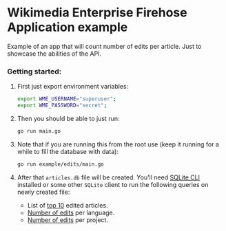 # Wikimedia Enterprise Firehose Application example

Example of an app that will count number of edits per article. Just to showcase the abilities of the API.

### Getting started:

1. First just export environment variables:

    ```bash
    export WME_USERNAME="superuser";
    export WME_PASSWORD="secret";
    ```

1. Then you should be able to just run:

    ```bash
    go run main.go
    ```

1. Note that if you are running this from the root use (keep it running for a while to fill the database with data):

    ```bash
    go run example/edits/main.go
    ```

1. After that `articles.db` file will be created. You'll need [SQLite CLI](https://www.sqlite.org/cli.html) installed or some other `SQLite` client to run the following queries on newly created file:
    
    * List of [top 10](list.sql) edited articles.
    * [Number of edits](language.sql) per language.
    * [Number of edits](project.sql) per project.
